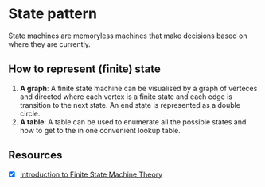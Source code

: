 # State pattern

State machines are memoryless machines that make decisions based on where they are currently.

## How to represent (finite) state

1. **A graph**: A finite state machine can be visualised by a graph of verteces and directed where each vertex is a finite state and each edge is transition to the next state. An end state is represented as a double circle.
2. **A table**: A table can be used to enumerate all the possible states and how to get to the in one convenient lookup table.

## Resources

- [x] [Introduction to Finite State Machine Theory](https://www.youtube.com/watch?v=05zp5vbYXSQ)
